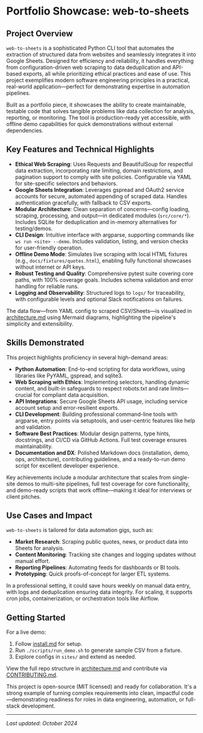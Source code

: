 # Portfolio Showcase: web-to-sheets

## Project Overview

`web-to-sheets` is a sophisticated Python CLI tool that automates the extraction of structured data from websites and seamlessly integrates it into Google Sheets. Designed for efficiency and reliability, it handles everything from configuration-driven web scraping to data deduplication and API-based exports, all while prioritizing ethical practices and ease of use. This project exemplifies modern software engineering principles in a practical, real-world application—perfect for demonstrating expertise in automation pipelines.

Built as a portfolio piece, it showcases the ability to create maintainable, testable code that solves tangible problems like data collection for analysis, reporting, or monitoring. The tool is production-ready yet accessible, with offline demo capabilities for quick demonstrations without external dependencies.

## Key Features and Technical Highlights

- **Ethical Web Scraping**: Uses Requests and BeautifulSoup for respectful data extraction, incorporating rate limiting, domain restrictions, and pagination support to comply with site policies. Configurable via YAML for site-specific selectors and behaviors.
- **Google Sheets Integration**: Leverages gspread and OAuth2 service accounts for secure, automated appending of scraped data. Handles authentication gracefully, with fallback to CSV exports.
- **Modular Architecture**: Clean separation of concerns—config loading, scraping, processing, and output—in dedicated modules (`src/core/*`). Includes SQLite for deduplication and in-memory alternatives for testing/demos.
- **CLI Design**: Intuitive interface with argparse, supporting commands like `ws run <site> --demo`. Includes validation, listing, and version checks for user-friendly operation.
- **Offline Demo Mode**: Simulates live scraping with local HTML fixtures (e.g., `docs/fixtures/quotes.html`), enabling fully functional showcases without internet or API keys.
- **Robust Testing and Quality**: Comprehensive pytest suite covering core paths, with 100% coverage goals. Includes schema validation and error handling for reliable runs.
- **Logging and Observability**: Structured logs to `logs/` for traceability, with configurable levels and optional Slack notifications on failures.

The data flow—from YAML config to scraped CSV/Sheets—is visualized in [architecture.md](architecture.md) using Mermaid diagrams, highlighting the pipeline's simplicity and extensibility.

## Skills Demonstrated

This project highlights proficiency in several high-demand areas:

- **Python Automation**: End-to-end scripting for data workflows, using libraries like PyYAML, gspread, and sqlite3.
- **Web Scraping with Ethics**: Implementing selectors, handling dynamic content, and built-in safeguards to respect robots.txt and rate limits—crucial for compliant data acquisition.
- **API Integrations**: Secure Google Sheets API usage, including service account setup and error-resilient exports.
- **CLI Development**: Building professional command-line tools with argparse, entry points via setuptools, and user-centric features like help and validation.
- **Software Best Practices**: Modular design patterns, type hints, docstrings, and CI/CD via GitHub Actions. Full test coverage ensures maintainability.
- **Documentation and DX**: Polished Markdown docs (installation, demo, ops, architecture), contributing guidelines, and a ready-to-run demo script for excellent developer experience.

Key achievements include a modular architecture that scales from single-site demos to multi-site pipelines, full test coverage for core functionality, and demo-ready scripts that work offline—making it ideal for interviews or client pitches.

## Use Cases and Impact

`web-to-sheets` is tailored for data automation gigs, such as:
- **Market Research**: Scraping public quotes, news, or product data into Sheets for analysis.
- **Content Monitoring**: Tracking site changes and logging updates without manual effort.
- **Reporting Pipelines**: Automating feeds for dashboards or BI tools.
- **Prototyping**: Quick proofs-of-concept for larger ETL systems.

In a professional setting, it could save hours weekly on manual data entry, with logs and deduplication ensuring data integrity. For scaling, it supports cron jobs, containerization, or orchestration tools like Airflow.

## Getting Started

For a live demo:
1. Follow [install.md](install.md) for setup.
2. Run `./scripts/run_demo.sh` to generate sample CSV from a fixture.
3. Explore configs in `sites/` and extend as needed.

View the full repo structure in [architecture.md](architecture.md) and contribute via [CONTRIBUTING.md](../CONTRIBUTING.md).

This project is open-source (MIT licensed) and ready for collaboration. It's a strong example of turning complex requirements into clean, impactful code—demonstrating readiness for roles in data engineering, automation, or full-stack development.

---

*Last updated: October 2024*